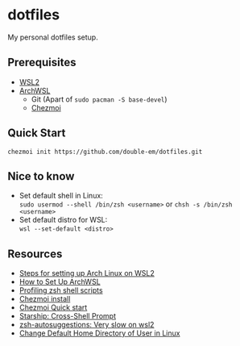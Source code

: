 # dotfiles
My personal dotfiles setup.

## Prerequisites
- [WSL2](https://docs.microsoft.com/en-us/windows/wsl/install)
- [ArchWSL](https://wsldl-pg.github.io/ArchW-docs/How-to-Setup/)
  - Git (Apart of `sudo pacman -S base-devel`)
  - [Chezmoi](https://www.chezmoi.io)

## Quick Start
```shell
chezmoi init https://github.com/double-em/dotfiles.git
```

## Nice to know
- Set default shell in Linux:  
  `sudo usermod --shell /bin/zsh <username>` or `chsh -s /bin/zsh <username>`
- Set default distro for WSL:  
  `wsl --set-default <distro>`


## Resources
- [Steps for setting up Arch Linux on WSL2](https://gist.github.com/ld100/3376435a4bb62ca0906b0cff9de4f94b)
- [How to Set Up ArchWSL](https://wsldl-pg.github.io/ArchW-docs/How-to-Setup/)
- [Profiling zsh shell scripts](https://xebia.com/profiling-zsh-shell-scripts/)
- [Chezmoi install](https://www.chezmoi.io/install/)
- [Chezmoi Quick start](https://www.chezmoi.io/quick-start/)
- [Starship: Cross-Shell Prompt](https://starship.rs)
- [zsh-autosuggestions: Very slow on wsl2](https://github.com/zsh-users/zsh-autosuggestions/issues/548)
- [Change Default Home Directory of User in Linux](https://fedingo.com/how-to-change-default-home-directory-of-user-in-linux/)
